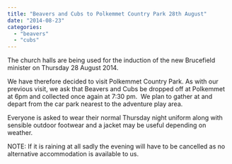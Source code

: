 ```yaml
---
title: "Beavers and Cubs to Polkemmet Country Park 28th August"
date: "2014-08-23"
categories: 
  - "beavers"
  - "cubs"
---
```


The church halls are being used for the induction of the new Brucefield minister on Thursday 28 August 2014.

We have therefore decided to visit Polkemmet Country Park. As with our previous visit, we ask that Beavers and Cubs be dropped off at Polkemmet at 6pm and collected once again at 7:30 pm.  We plan to gather at and depart from the car park nearest to the adventure play area.

Everyone is asked to wear their normal Thursday night uniform along with sensible outdoor footwear and a jacket may be useful depending on weather.

NOTE: If it is raining at all sadly the evening will have to be cancelled as no alternative accommodation is available to us.
